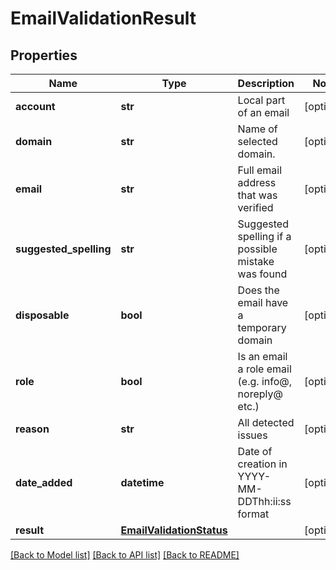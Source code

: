 # EmailValidationResult

## Properties
Name | Type | Description | Notes
------------ | ------------- | ------------- | -------------
**account** | **str** | Local part of an email | [optional] 
**domain** | **str** | Name of selected domain. | [optional] 
**email** | **str** | Full email address that was verified | [optional] 
**suggested_spelling** | **str** | Suggested spelling if a possible mistake was found | [optional] 
**disposable** | **bool** | Does the email have a temporary domain | [optional] 
**role** | **bool** | Is an email a role email (e.g. info@, noreply@ etc.) | [optional] 
**reason** | **str** | All detected issues | [optional] 
**date_added** | **datetime** | Date of creation in YYYY-MM-DDThh:ii:ss format | [optional] 
**result** | [**EmailValidationStatus**](EmailValidationStatus.md) |  | [optional] 

[[Back to Model list]](../README.md#documentation-for-models) [[Back to API list]](../README.md#documentation-for-api-endpoints) [[Back to README]](../README.md)


